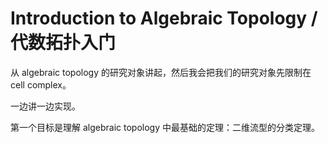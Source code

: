 # Introduction to Algebraic Topology / 代数拓扑入门

从 algebraic topology 的研究对象讲起，然后我会把我们的研究对象先限制在 cell complex。

一边讲一边实现。

第一个目标是理解 algebraic topology 中最基础的定理：二维流型的分类定理。
